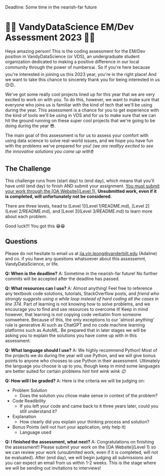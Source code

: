 
Deadline: Some time in the nearish-far future


# 👩‍💻 VandyDataScience EM/Dev Assessment 2023 👩‍💻

Heya amazing person! This is the coding assessment for the EM/Dev position in VandyDataScience (or VDS), an undergraduate student organization dedicated to making a positive difference in our local community through the power of numbers📊. So if you're here because you're interested in joining us this 2023 year, you're in the right place! And we want to take this chance to sincerely thank you for being interested in us 😊😊.

We've got some really cool projects lined up for this year that we are very excited to work on with you. To do this, however, we want to make sure that everyone who joins us is familiar with the kind of tech that we'll be using during the year. This assessment is a chance for you to get experience with the kind of tools we'll be using in VDS and for us to make sure that we can hit the ground running on these super cool projects that we're going to be doing during the year 😎.

The main goal of this assessment is for us to assess your comfort with using data science to solve real-world issues, and we hope you have fun with the problems we've prepared for you! _(we are realllyy excited to see the innovative solutions you come up with❗)_


## The Challenge

This challenge runs from (start day) to (end day), which means that you'll have until (end day) to finish AND submit your assignment. <u>You must submit your work through the [OA Website](Level 1).</u> **Unsubmitted work, even if it is completed, will unfortunately not be considered**.

There are three levels, head to [Level 1](Level 1/README.md), [Level 2](Level 2/README.md), and [Level 3](Level 3/README.md) to learn more about each problem. 

Good luck!!! You got this 😁😁

## Questions

Please do not hesitate to email us at jia.yin.leong@vanderbilt.edu (Adaline) and co. if you have any questions whatsoever about this assessemnt, VandyDataScience, or life.

**Q: When is the deadline?**
A: Sometime in the nearish-far future! No further commits will be accepted after the deadline has passed.

**Q: What resources can I use?**
A: Almost anything! Feel free to reference any textbook code solutions, tutorials, StackOverflow posts, and _friend who strongly suggests using a while loop instead of hard coding all the cases in line 374_. Part of learning is not knowing how to solve problems, and we encourage you to find and use resources to overcome it! Keep in mind however, that learning is _not_ copying code verbatim from someone somwehere. Because of this, the only exceptions to our 'almost anything' rule is generative AI such as ChatGPT and no code machine learning platforms such as AutoML. Be prepared that in later stages we will be asking you to explain the solutions you have come up with in this assessment.

**Q: What language should I use?**
A: We highly recommend Python! Most of the projects we do during the year will use Python, and we will give bonus points to anyone who chooses to use Python in their assessment. Ultimately the language you choose is up to you, though keep in mind some languages are better suited for certain problems _hint hint wink wink 😉_

**Q: How will I be graded?**
A: Here is the criteria we will be judging on:
- Problem Solution
    - Does the solution you chose make sense in context of the problem? 
- Code Readibility
    - If you left your code and came back to it three years later, could you still understand it?
- Explanation
    - How clearly did you explain your thinking process and solution?
- Bonus Points (will not hurt your application, only help it)
    - Language used

**Q: I finished the assessment, what next?**
A: Congratulations on finishing the assessment!! Please submit your work on the [OA Website](Level 1) so we can review your work (unsubmited work, even if it is completed, will not be evaluated). After (end day), we will begin judging all submissions and you can expect an email from us within 1-2 weeks. This is the stage where we will be sending out invitations to interviews!
